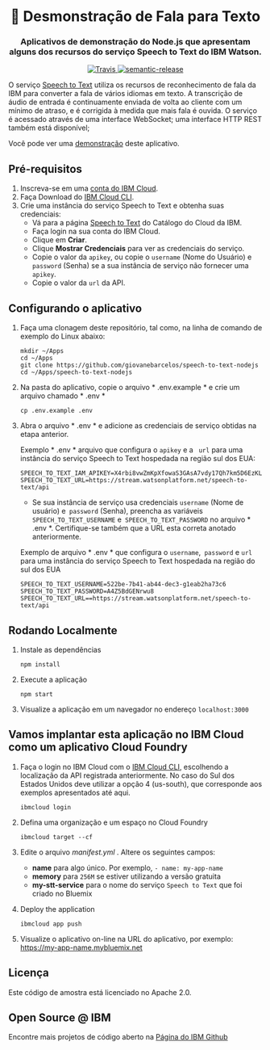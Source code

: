 <h1 align="center" style="border-bottom: none;">🎤 Desmonstração de Fala para Texto </h1>
<h3 align="center">Aplicativos de demonstração do Node.js que apresentam alguns dos recursos do serviço Speech to Text do IBM Watson.</h3>
<p align="center">
  <a href="http://travis-ci.org/watson-developer-cloud/speech-to-text-nodejs">
    <img alt="Travis" src="https://travis-ci.org/watson-developer-cloud/speech-to-text-nodejs.svg?branch=master">
  </a>
  <a href="#badge">
    <img alt="semantic-release" src="https://img.shields.io/badge/%20%20%F0%9F%93%A6%F0%9F%9A%80-semantic--release-e10079.svg">
  </a>
</p>
</p>

O serviço [Speech to Text][service_url] utiliza os recursos de reconhecimento de fala da IBM para converter a fala de vários idiomas em texto. A transcrição de áudio de entrada é continuamente enviada de volta ao cliente com um mínimo de atraso, e é corrigida à medida que mais fala é ouvida. O serviço é acessado através de uma interface WebSocket; uma interface HTTP REST também está disponível;

Você pode ver uma [demonstração][demo_url] deste aplicativo.

## Pré-requisitos

1. Inscreva-se em uma [conta do IBM Cloud](https://console.bluemix.net/registration/).
1. Faça Download do [IBM Cloud CLI](https://console.bluemix.net/docs/cli/index.html#overview).
1. Crie uma instância do serviço Speech to Text e obtenha suas credenciais:
    - Vá para a página [Speech to Text](https://console.bluemix.net/catalog/services/speech-to-text) do Catálogo do Cloud da IBM.
    - Faça login na sua conta do IBM Cloud.
    - Clique em **Criar**.
    - Clique **Mostrar Credenciais** para ver as credenciais do serviço.
    - Copie o valor da `apikey`, ou copie o `username` (Nome do Usuário) e `password` (Senha) se a sua instância de serviço não fornecer uma `apikey`.
    - Copie o valor da `url` da API.

## Configurando o aplicativo

1. Faça uma clonagem deste repositório, tal como, na linha de comando de exemplo do Linux abaixo: 

    ```
    mkdir ~/Apps
    cd ~/Apps
    git clone https://github.com/giovanebarcelos/speech-to-text-nodejs
    cd ~/Apps/speech-to-text-nodejs 
    ```

2. Na pasta do aplicativo, copie o arquivo * .env.example * e crie um arquivo chamado * .env *

    ```
    cp .env.example .env
    ```

3. Abra o arquivo * .env * e adicione as credenciais de serviço obtidas na etapa anterior.

    Exemplo * .env * arquivo que configura o `apikey` e a ` url` para uma instância do serviço Speech to Text hospedada na região sul dos EUA:
    ```
    SPEECH_TO_TEXT_IAM_APIKEY=X4rbi8vwZmKpXfowaS3GAsA7vdy17Qh7km5D6EzKLHL2
    SPEECH_TO_TEXT_URL=https://stream.watsonplatform.net/speech-to-text/api
    ```
    - Se sua instância de serviço usa credenciais `username` (Nome de usuário) e` password` (Senha), preencha as variáveis `SPEECH_TO_TEXT_USERNAME` e` SPEECH_TO_TEXT_PASSWORD` no arquivo * .env *. Certifique-se também que a URL esta correta anotado anteriormente.

    Exemplo de arquivo * .env * que configura o `username`,` password` e `url` para uma instância do serviço Speech to Text hospedada na região do sul dos EUA

    ```
    SPEECH_TO_TEXT_USERNAME=522be-7b41-ab44-dec3-g1eab2ha73c6
    SPEECH_TO_TEXT_PASSWORD=A4Z5BdGENrwu8
    SPEECH_TO_TEXT_URL==https://stream.watsonplatform.net/speech-to-text/api
    ```

## Rodando Localmente

1. Instale as dependências

    ```
    npm install
    ```

1. Execute a aplicação

    ```
    npm start
    ```

1. Visualize a aplicação em um navegador no endereço `localhost:3000`

## Vamos implantar esta aplicação no IBM Cloud como um aplicativo Cloud Foundry

1. Faça o login no IBM Cloud com o [IBM Cloud CLI](https://console.bluemix.net/docs/cli/index.html#overview), escolhendo a localização da API registrada anteriormente. No caso do Sul dos Estados Unidos deve utilizar a opção 4 (us-south), que corresponde aos exemplos apresentados até aqui.

    ```
    ibmcloud login
    ```

1. Defina uma organização e um espaço no Cloud Foundry

    ```
    ibmcloud target --cf
    ```

1. Edite o arquivo *manifest.yml* . Altere os seguintes campos: 
   - **name** para algo único. Por exemplo, `- name: my-app-name` 
   - **memory** para `256M` se estiver utilizando a versão gratuita 
   - **my-stt-service** para o nome do serviço `Speech to Text` que foi criado no Bluemix

1. Deploy the application

    ```
    ibmcloud app push
    ```

1. Visualize o aplicativo on-line na URL do aplicativo, por exemplo: https://my-app-name.mybluemix.net


## Licença

   Este código de amostra está licenciado no Apache 2.0.
   
## Open Source @ IBM
   
   Encontre mais projetos de código aberto na [Página do IBM Github](http://ibm.github.io/)


[service_url]: https://www.ibm.com/watson/services/speech-to-text/
[docs]: https://www.ibm.com/watson/developercloud/speech-to-text/api/v1/curl.html?curl
[sign_up]: https://console.bluemix.net/registration/?target=/catalog/services/speech-to-text/
[demo_url]: https://speech-to-text-demo.ng.bluemix.net
